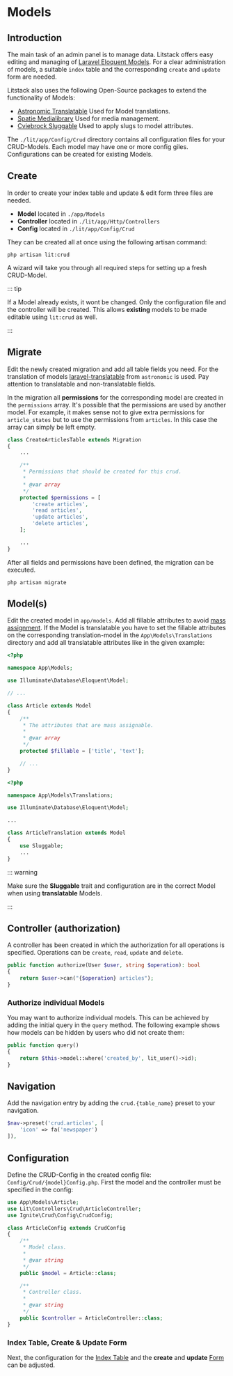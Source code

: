 # Models

## Introduction

The main task of an admin panel is to manage data. Litstack offers easy editing
and managing of
[Laravel Eloquent Models](https://laravel.com/docs/7.x/eloquent). For a clear
administration of models, a suitable `index` table and the corresponding
`create` and `update` form are needed.

Litstack also uses the following Open-Source packages to extend the
functionality of Models:

-   [Astronomic Translatable](https://docs.astrotomic.info/laravel-translatable/)
    Used for Model translations.
-   [Spatie Medialibrary](https://docs.spatie.be/laravel-medialibrary/v8/introduction/)
    Used for media management.
-   [Cviebrock Sluggable](https://github.com/cviebrock/eloquent-sluggable) Used
    to apply slugs to model attributes.

The `./lit/app/Config/Crud` directory contains all configuration files for your
CRUD-Models. Each model may have one or more config giles. Configurations can be
created for existing Models.

## Create

In order to create your index table and update & edit form three files are
needed.

-   **Model** located in `./app/Models`
-   **Controller** located in `./lit/app/Http/Controllers`
-   **Config** located in `./lit/app/Config/Crud`

They can be created all at once using the following artisan command:

```shell
php artisan lit:crud
```

A wizard will take you through all required steps for setting up a fresh
CRUD-Model.

::: tip

If a Model already exists, it wont be changed. Only the configuration file and
the controller will be created. This allows **existing** models to be made
editable using `lit:crud` as well.

:::

## Migrate

Edit the newly created migration and add all table fields you need. For the
translation of models
[laravel-translatable](https://docs.astrotomic.info/laravel-translatable/installation#migrations)
from `astronomic` is used. Pay attention to translatable and non-translatable
fields.

In the migration all **permissions** for the corresponding model are created in
the `permissions` array. It's possible that the permissions are used by another
model. For example, it makes sense not to give extra permissions for
`article_states` but to use the permissions from `articles`. In this case the
array can simply be left empty.

```php
class CreateArticlesTable extends Migration
{
    ...

    /**
     * Permissions that should be created for this crud.
     *
     * @var array
     */
    protected $permissions = [
        'create articles',
        'read articles',
        'update articles',
        'delete articles',
    ];

    ...
}
```

After all fields and permissions have been defined, the migration can be
executed.

```shell
php artisan migrate
```

## Model(s)

Edit the created model in `app/models`. Add all fillable attributes to avoid
[mass assignment](https://laravel.com/docs/5.8/eloquent#mass-assignment). If the
Model is translatable you have to set the fillable attributes on the
corresponding translation-model in the `App\Models\Translations` directory and
add all translatable attributes like in the given example:

```php
<?php

namespace App\Models;

use Illuminate\Database\Eloquent\Model;

// ...

class Article extends Model
{
    /**
     * The attributes that are mass assignable.
     *
     * @var array
     */
    protected $fillable = ['title', 'text'];

    // ...
}
```

```php
<?php

namespace App\Models\Translations;

use Illuminate\Database\Eloquent\Model;

...

class ArticleTranslation extends Model
{
    use Sluggable;
    ...
}
```

::: warning

Make sure the **Sluggable** trait and configuration are in the correct Model
when using **translatable** Models.

:::

## Controller (authorization)

A controller has been created in which the authorization for all operations is
specified. Operations can be `create`, `read`, `update` and `delete`.

```php
public function authorize(User $user, string $operation): bool
{
    return $user->can("{$operation} articles");
}
```

### Authorize individual Models

You may want to authorize individual models. This can be achieved by adding the
initial query in the `query` method. The following example shows how models can
be hidden by users who did not create them:

```php
public function query()
{
    return $this->model::where('created_by', lit_user()->id);
}
```

## Navigation

Add the navigation entry by adding the `crud.{table_name}` preset to your
navigation.

```php
$nav->preset('crud.articles', [
    'icon' => fa('newspaper')
]),
```

## Configuration

Define the CRUD-Config in the created config file:
`Config/Crud/{model}Config.php`. First the model and the controller must be
specified in the config:

```php
use App\Models\Article;
use Lit\Controllers\Crud\ArticleController;
use Ignite\Crud\Config\CrudConfig;

class ArticleConfig extends CrudConfig
{
    /**
     * Model class.
     *
     * @var string
     */
    public $model = Article::class;

    /**
     * Controller class.
     *
     * @var string
     */
    public $controller = ArticleController::class;
}
```

### Index Table, Create & Update Form

Next, the configuration for the [Index Table](index.md) and the **create** and
**update** [Form](show.md) can be adjusted.

